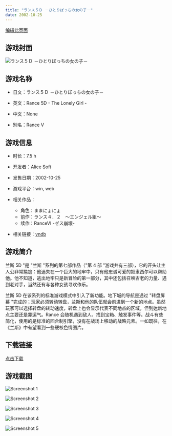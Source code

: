 ```yaml
---
title: "ランス５Ｄ －ひとりぼっちの女の子－"
date: 2002-10-25
---
```

[编辑此页面](https://github.com/ACG-3/ADV3-source/blob/main/source/_posts/%E3%83%A9%E3%83%B3%E3%82%B9%EF%BC%95%EF%BC%A4%20%EF%BC%8D%E3%81%B2%E3%81%A8%E3%82%8A%E3%81%BC%E3%81%A3%E3%81%A1%E3%81%AE%E5%A5%B3%E3%81%AE%E5%AD%90%EF%BC%8D.md)

## 游戏封面

![ランス５Ｄ －ひとりぼっちの女の子－](https%3A//pan.timero.xyz/onedrive/img_lib_001/%E3%83%A9%E3%83%B3%E3%82%B9%EF%BC%95%EF%BC%A4%20%EF%BC%8D%E3%81%B2%E3%81%A8%E3%82%8A%E3%81%BC%E3%81%A3%E3%81%A1%E3%81%AE%E5%A5%B3%E3%81%AE%E5%AD%90%EF%BC%8D_cover.avif)


## 游戏名称

- 日文：ランス５Ｄ －ひとりぼっちの女の子－
- 英文：Rance 5D - The Lonely Girl -
- 中文：None

- 别名：Rance V


## 游戏信息

- 时长：7.5 h
- 开发者：Alice Soft
- 发售日期：2002-10-25
- 游戏平台：win, web
- 相关作品：
   - 角色：ままにょにょ
   - 前作：ランス４．２　～エンジェル組～
   - 续作：RanceVI -ゼス崩壊-

- 相关链接：[vndb](https://vndb.org/v2046)


## 游戏简介

兰斯 5D "是 "兰斯 "系列的第七部作品（"第 4 部 "游戏共有三部），它的开头让主人公非常尴尬：他迷失在一个巨大的地牢中，只有他忠诚可爱的奴隶西尔可以帮助他。他不知道，逃出地牢只是新冒险的第一部分，其中还包括召唤古老的力量、遇到老对手，当然还有与各种女孩寻欢作乐。

兰斯 5D 在该系列的标准游戏模式中引入了新功能。地下城的导航是通过 "转盘屏幕 "完成的；玩家必须转动转盘，兰斯和他的队伍就会前进到一个新的地点。虽然玩家可以选择转盘的转动速度，转盘上也会显示代表不同地点的区域，但到达新地点主要还是靠运气。Rance 会随机遇到敌人、找到宝箱、触发事件等。战斗有些简化，使用的是标准的回合制引擎，没有在战场上移动的战略元素。一如既往，在《兰斯》中有望看到一些硬核色情图片。




## 下载链接

[点击下载](https://pan.timero.xyz/onedrive/adv_lib_001/%E3%83%A9%E3%83%B3%E3%82%B9%EF%BC%95%EF%BC%A4%20%EF%BC%8D%E3%81%B2%E3%81%A8%E3%82%8A%E3%81%BC%E3%81%A3%E3%81%A1%E3%81%AE%E5%A5%B3%E3%81%AE%E5%AD%90%EF%BC%8D)


## 游戏截图


![Screenshot 1](https%3A//pan.timero.xyz/onedrive/img_lib_001/%E3%83%A9%E3%83%B3%E3%82%B9%EF%BC%95%EF%BC%A4%20%EF%BC%8D%E3%81%B2%E3%81%A8%E3%82%8A%E3%81%BC%E3%81%A3%E3%81%A1%E3%81%AE%E5%A5%B3%E3%81%AE%E5%AD%90%EF%BC%8D_Screenshot_1.avif)

![Screenshot 2](https%3A//pan.timero.xyz/onedrive/img_lib_001/%E3%83%A9%E3%83%B3%E3%82%B9%EF%BC%95%EF%BC%A4%20%EF%BC%8D%E3%81%B2%E3%81%A8%E3%82%8A%E3%81%BC%E3%81%A3%E3%81%A1%E3%81%AE%E5%A5%B3%E3%81%AE%E5%AD%90%EF%BC%8D_Screenshot_2.avif)

![Screenshot 3](https%3A//pan.timero.xyz/onedrive/img_lib_001/%E3%83%A9%E3%83%B3%E3%82%B9%EF%BC%95%EF%BC%A4%20%EF%BC%8D%E3%81%B2%E3%81%A8%E3%82%8A%E3%81%BC%E3%81%A3%E3%81%A1%E3%81%AE%E5%A5%B3%E3%81%AE%E5%AD%90%EF%BC%8D_Screenshot_3.avif)

![Screenshot 4](https%3A//pan.timero.xyz/onedrive/img_lib_001/%E3%83%A9%E3%83%B3%E3%82%B9%EF%BC%95%EF%BC%A4%20%EF%BC%8D%E3%81%B2%E3%81%A8%E3%82%8A%E3%81%BC%E3%81%A3%E3%81%A1%E3%81%AE%E5%A5%B3%E3%81%AE%E5%AD%90%EF%BC%8D_Screenshot_4.avif)

![Screenshot 5](https%3A//pan.timero.xyz/onedrive/img_lib_001/%E3%83%A9%E3%83%B3%E3%82%B9%EF%BC%95%EF%BC%A4%20%EF%BC%8D%E3%81%B2%E3%81%A8%E3%82%8A%E3%81%BC%E3%81%A3%E3%81%A1%E3%81%AE%E5%A5%B3%E3%81%AE%E5%AD%90%EF%BC%8D_Screenshot_5.avif)

